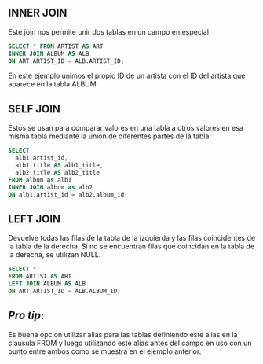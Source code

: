 ## INNER JOIN

Este join nos permite unir dos tablas en un campo en especial
```sql
SELECT * FROM ARTIST AS ART
INNER JOIN ALBUM AS ALB
ON ART.ARTIST_ID = ALB.ARTIST_ID;
```
En este ejemplo unimos el propio ID de un artista con el ID del artista que aparece en la tabla ALBUM. 


## SELF JOIN

Estos se usan para comparar valores en una tabla a otros valores en esa misma tabla mediante la union de diferentes partes de la tabla 
```sql
SELECT
  alb1.artist_id,
  alb1.title AS alb1_title,
  alb2.title AS alb2_title
FROM album as alb1
INNER JOIN album as alb2
ON alb1.artist_id = alb2.album_id;
```

## LEFT JOIN

Devuelve todas las filas de la tabla de la izquierda y las filas coincidentes de la tabla de la derecha. Si no se encuentran filas que coincidan en la tabla de la derecha, se utilizan NULL.

```sql
SELECT *
FROM ARTIST AS ART
LEFT JOIN ALBUM AS ALB
ON ART.ARTIST_ID = ALB.ALBUM_ID;

```

## _Pro tip_:
Es buena opcion utilizar alias para las tablas definiendo este alias en la clausula FROM y luego utilizando este alias antes del campo en uso con un punto entre ambos como se muestra en el ejemplo anterior.